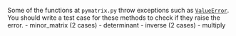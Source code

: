 Some of the functions at `pymatrix.py` throw exceptions such as [`ValueError`](https://docs.python.org/2/library/exceptions.html#exceptions.ValueError). You should write a test case for these methods to check if they raise the error.
    - minor_matrix (2 cases)
    - determinant
    - inverse (2 cases)
    - multiply